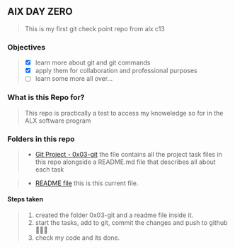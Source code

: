 ## AlX DAY ZERO ##
> This is my first git check point repo from alx c13

### Objectives ###
> - [x] learn more about git and git commands
> - [x] apply them for collaboration and professional purposes
> - [ ] learn some more all over...

### What is this Repo for? ###

> This repo is practically a test to access my knoweledge so for in the ALX software program

### Folders in this repo ###

> * [Git Project - 0x03-git](/0x03-git) the file contains all the project task files in this repo alongside a README.md file that describes all about each task

> * [README file](/README.md) this is this current file.

#### Steps taken

> 1. created the folder 0x03-git and a readme file inside it.
> 2. start the tasks, add to git, commit the changes and push to github 🚀🚀🚀
> 3. check my code and its done.
